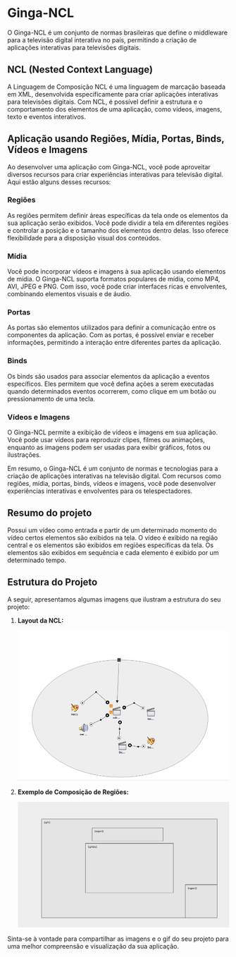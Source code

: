 # Ginga-NCL

O Ginga-NCL é um conjunto de normas brasileiras que define o middleware para a televisão digital interativa no país, permitindo a criação de aplicações interativas para televisões digitais.

## NCL (Nested Context Language)

A Linguagem de Composição NCL é uma linguagem de marcação baseada em XML, desenvolvida especificamente para criar aplicações interativas para televisões digitais. Com NCL, é possível definir a estrutura e o comportamento dos elementos de uma aplicação, como vídeos, imagens, texto e eventos interativos.

## Aplicação usando Regiões, Mídia, Portas, Binds, Vídeos e Imagens

Ao desenvolver uma aplicação com Ginga-NCL, você pode aproveitar diversos recursos para criar experiências interativas para televisão digital. Aqui estão alguns desses recursos:

### Regiões

As regiões permitem definir áreas específicas da tela onde os elementos da sua aplicação serão exibidos. Você pode dividir a tela em diferentes regiões e controlar a posição e o tamanho dos elementos dentro delas. Isso oferece flexibilidade para a disposição visual dos conteúdos.

### Mídia

Você pode incorporar vídeos e imagens à sua aplicação usando elementos de mídia. O Ginga-NCL suporta formatos populares de mídia, como MP4, AVI, JPEG e PNG. Com isso, você pode criar interfaces ricas e envolventes, combinando elementos visuais e de áudio.

### Portas

As portas são elementos utilizados para definir a comunicação entre os componentes da aplicação. Com as portas, é possível enviar e receber informações, permitindo a interação entre diferentes partes da aplicação.

### Binds

Os binds são usados para associar elementos da aplicação a eventos específicos. Eles permitem que você defina ações a serem executadas quando determinados eventos ocorrerem, como clique em um botão ou pressionamento de uma tecla.

### Vídeos e Imagens

O Ginga-NCL permite a exibição de vídeos e imagens em sua aplicação. Você pode usar vídeos para reproduzir clipes, filmes ou animações, enquanto as imagens podem ser usadas para exibir gráficos, fotos ou ilustrações.

Em resumo, o Ginga-NCL é um conjunto de normas e tecnologias para a criação de aplicações interativas na televisão digital. Com recursos como regiões, mídia, portas, binds, vídeos e imagens, você pode desenvolver experiências interativas e envolventes para os telespectadores.

## Resumo do projeto

Possui um vídeo como entrada e partir de um determinado momento do vídeo certos elementos são exibidos na tela. O vídeo é exibido na região central e os elementos são exibidos em regiões específicas da tela. Os elementos são exibidos em sequência e cada elemento é exibido por um determinado tempo.

## Estrutura do Projeto

A seguir, apresentamos algumas imagens que ilustram a estrutura do seu projeto:

1. **Layout da NCL:**
   <p align="center">
     <img src="./media/layout.png" alt="Layout da NCL">
   </p>

2. **Exemplo de Composição de Regiões:**
   <p align="center">
     <img src="./media/layout_view.png" alt="Exemplo de Composição de Regiões">
   </p>

Sinta-se à vontade para compartilhar as imagens e o gif do seu projeto para uma melhor compreensão e visualização da sua aplicação.
